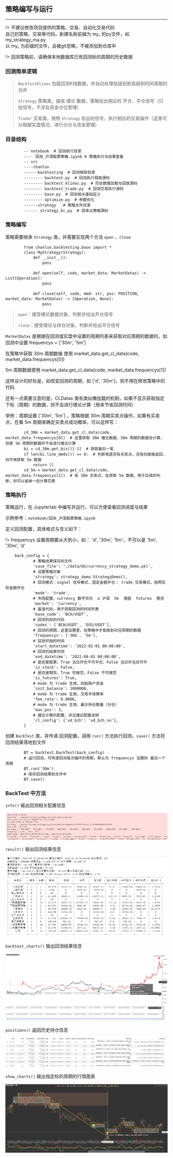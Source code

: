 ## 策略编写与运行

---

!> 不建议修改项目提供的策略、交易、自动化交易代码    
自己的策略、交易等代码，新建名称前缀为 my_ 的py文件，如 my_strategy_ma.py    
以 my_ 为前缀的文件，会被git忽略，不被添加到仓库中

!> 回测策略前，请确保本地数据库已有回测标的周期的历史数据

### 回测简单逻辑

> `BackTestKlines` 加载回测K线数据，并自动处理低级别到高级别时间周期的合并
>
> `Strategy` 策略类，接收 缠论 数据，策略给出相应的 开仓、平仓信号（只给信号，不涉及资金仓位管理）
>
> `Trader` 交易类，按照 `Strategy` 给出的信号，执行相应的交易操作（这里可以根据实盘情况，进行分仓与资金管理）

### 目录结构

            -- notebook  # 回测执行目录
            ---- 回测_沪深股票策略.ipynb # 策略执行与结果查看
            -- src
            ----chanlun
            ------backtesting  # 回测框架目录
            -------- backtest.py  # 回测执行框架源码
            -------- backtest_klines.py  # 历史数据加载与回放源码
            -------- backtest_trade.py  # 回测交易执行源码
            -------- base.py  # 回测相关基础定义
            -------- optimize.py  # 参数优化
            ------strategy   # 策略文件目录
            ------ strategy_bc.py  # 具体点策略源码

### 策略编写

策略需要继承 `Strategy` 类，并需要实现两个方法 `open` 、`close`

            from chanlun.backtesting.base import *
            class MyStrategy(Strategy):    
                def __init__():
                    pass
                
                def open(self, code, market_data: MarketDatas) -> List[Operation]:
                    pass

                def close(self, code, mmd: str, pos: POSITION, market_data: MarketDatas) -> [Operation, None]:
                    pass

> `open`：接受缠论数据对象，判断并给出开仓信号
>
> `close`：接受缠论与持仓对象，判断并给出平仓信号

`MarketDatas` 是根据在回测或实盘中设置的周期列表来获取对应周期的数据的，如 回测中设置 frequencys = ['30m', '5m']

在策略中获取 30m 周期数据 使用 market_data.get_cl_data(code, market_data.frequencys[0])

5m 周期数据使用 market_data.get_cl_data(code, market_data.frequencys[1])

这样设计的好处是，如改变回测的周期，如 ['d', '30m']，则不用在修改策略中的代码

还有一点需要注意的是，CLDatas 类有类似懒加载的机制，如果不显示获取指定下标（周期）的数据，则不会进行缠论计算（用来节省回测时间）

举例：周期设置 ['30m', '5m'] ，策略根据 30m 周期买卖点操作，如果有买卖点，在看 5m 周期来确定买卖点成功概率，可以这样写：

            cd_30m = market_data.get_cl_data(code, market_data.frequencys[0])  # 这里获取 30m 缠论数据，30m 周期的数据会计算，但是 5m 周期的数据并不会进行缠论计算
            bi = cd_30m.get_bis()[-1]  # 获取最后一笔
            if len(bi.line_mmds()) == 0:  # 判断笔是否有买卖点，没有则直接返回，则不用获取 5m 数据
                return []
            cd_5m = market_data.get_cl_data(code, market_data.frequencys[1])  # 有 30m 买卖点，在获取 5m 数据，用于后续的判断，则可以省掉一些计算花费

### 策略执行

策略运行，在 Jupyterlab 中编写并运行，可以方便查看回测进度与结果

示例参考：`notebook/回测_沪深股票策略.ipynb`

定义回测配置，具体格式与含义如下：

!> frequencys 设置周期要从大到小，如： 'd', '30m', '5m'，不可以是  '5m', '30m', 'd'

        back_config = {
                # 策略结果保存的文件
                'save_file': './data/bk/currency_strategy_demo.pkl',
                # 设置策略对象
                'strategy': strategy_demo.StrategyDemo(),
                # 回测模式：signal 信号模式，固定金额开仓； trade 交易模式，按照实际金额开仓
                'mode': 'trade',
                # 市场配置，currency 数字货币  a 沪深  hk  港股  futures  期货
                'market': 'currency',
                # 基准代码，用于获取回测的时间列表
                'base_code': 'BCH/USDT',
                # 回测的标的代码
                'codes': ['BCH/USDT', 'EOS/USDT'],
                # 回测的周期，这里设置里，在策略中才能取到对应周期的数据
                'frequencys': ['30m', '5m'],
                # 回测开始的时间
                'start_datetime': '2022-02-01 00:00:00',
                # 回测的结束时间
                'end_datetime': '2022-04-01 00:00:00',
                # 是否是股票，True 当日开仓不可平仓，False 当日开当日可平
                'is_stock': False,
                # 是否是期货，True 可做空，False 不可做空
                'is_futures': True,
                # mode 为 trade 生效，初始账户资金
                'init_balance': 1000000,
                # mode 为 trade 生效，交易手续费率
                'fee_rate': 0.0006,
                # mode 为 trade 生效，最大持仓数量（分仓）
                'max_pos': 3,
                # 缠论计算的配置，详见缠论配置说明
                'cl_config': {'xd_bzh': 'xd_bzh_no'},
            }

创建 `BackTest` 类，并传递 回测配置，调用 `run()` 方法执行回测，`save()` 方法将回测结果落地到文件

            BT = backtest.BackTest(back_config)
            # 运行回测，可传递回测每次循环的周期，默认为 frequencys 设置的 最后一个周期
            BT.run('30m')
            # 保存回测结果到文件中
            BT.save()

### BackTest 中方法

`info()` 输出回测相关配置信息

![info](img/docs_bt_info.png)

`result()` 输出回测结果信息

![result](img/docs_bt_result.png)

`backtest_charts()` 输出回测结果信息

![backtest_charts](img/docs_bt_backtest_charts.png)

`positions()` 返回历史持仓信息

![positions](img/docs_bt_positions.png)

`show_charts()` 输出指定标的周期的行情图表

![show_charts](img/docs_bt_show_charts.png)



